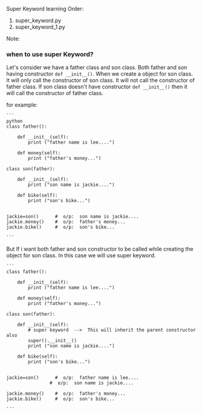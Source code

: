 Super Keyword learning Order:

1. super_keyword.py
2. super_keyword_1.py


Note:

### when to use super Keyword?

Let's consider we have a father class and son class. Both father and son having constructor `def __init__()`. When we create a object for son class.
It will only call the constructor of son class. It will not call the constructor of father class.
If son class doesn't have constructor `def __init__()` then it will call the constructor of father class.

for example:

    ```
    python
    class father():

        def __init__(self):
            print ("father name is lee....")
        
        def money(self):
            print ("father's money...")

    class son(father):

        def __init__(self):
            print ("son name is jackie....")
        
        def bike(self):
            print ("son's bike...")


    jackie=son()      #  o/p:  son name is jackie....
    jackie.money()    #  o/p:  father's money...
    jackie.bike()     #  o/p:  son's bike...

    ```


But If i want both father and son constructor to be called while creating the object for son class. In this case we will use super keyword.

    ```
    class father():

        def __init__(self):
            print ("father name is lee....")
        
        def money(self):
            print ("father's money...")

    class son(father):

        def __init__(self):
            # super keyword  -->  This will inherit the parent constructor also
            super().__init__()
            print ("son name is jackie....")
        
        def bike(self):
            print ("son's bike...")


    jackie=son()      #  o/p:  father name is lee....
                    #  o/p:  son name is jackie....

    jackie.money()    #  o/p:  father's money...
    jackie.bike()     #  o/p:  son's bike...

    ```
